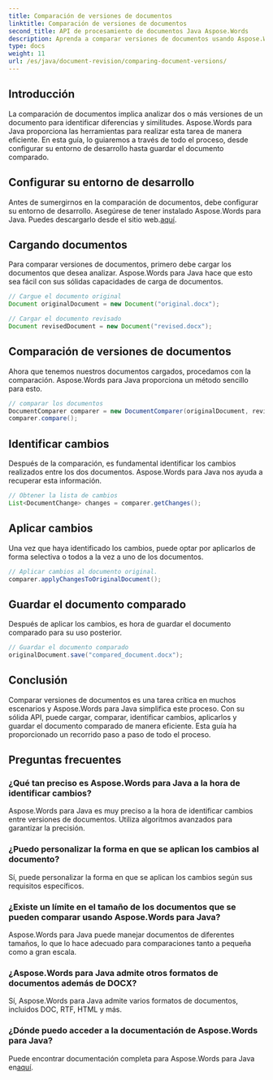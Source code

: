 ```yaml
---
title: Comparación de versiones de documentos
linktitle: Comparación de versiones de documentos
second_title: API de procesamiento de documentos Java Aspose.Words
description: Aprenda a comparar versiones de documentos usando Aspose.Words para Java. Guía paso a paso para un control de versiones eficiente.
type: docs
weight: 11
url: /es/java/document-revision/comparing-document-versions/
---
```


## Introducción

La comparación de documentos implica analizar dos o más versiones de un documento para identificar diferencias y similitudes. Aspose.Words para Java proporciona las herramientas para realizar esta tarea de manera eficiente. En esta guía, lo guiaremos a través de todo el proceso, desde configurar su entorno de desarrollo hasta guardar el documento comparado.

## Configurar su entorno de desarrollo

Antes de sumergirnos en la comparación de documentos, debe configurar su entorno de desarrollo. Asegúrese de tener instalado Aspose.Words para Java. Puedes descargarlo desde el sitio web.[aquí](https://releases.aspose.com/words/java/).

## Cargando documentos

Para comparar versiones de documentos, primero debe cargar los documentos que desea analizar. Aspose.Words para Java hace que esto sea fácil con sus sólidas capacidades de carga de documentos.

```java
// Cargue el documento original
Document originalDocument = new Document("original.docx");

// Cargar el documento revisado
Document revisedDocument = new Document("revised.docx");
```

## Comparación de versiones de documentos

Ahora que tenemos nuestros documentos cargados, procedamos con la comparación. Aspose.Words para Java proporciona un método sencillo para esto.

```java
// comparar los documentos
DocumentComparer comparer = new DocumentComparer(originalDocument, revisedDocument);
comparer.compare();
```

## Identificar cambios

Después de la comparación, es fundamental identificar los cambios realizados entre los dos documentos. Aspose.Words para Java nos ayuda a recuperar esta información.

```java
// Obtener la lista de cambios
List<DocumentChange> changes = comparer.getChanges();
```

## Aplicar cambios

Una vez que haya identificado los cambios, puede optar por aplicarlos de forma selectiva o todos a la vez a uno de los documentos.

```java
// Aplicar cambios al documento original.
comparer.applyChangesToOriginalDocument();
```

## Guardar el documento comparado

Después de aplicar los cambios, es hora de guardar el documento comparado para su uso posterior.

```java
// Guardar el documento comparado
originalDocument.save("compared_document.docx");
```

## Conclusión

Comparar versiones de documentos es una tarea crítica en muchos escenarios y Aspose.Words para Java simplifica este proceso. Con su sólida API, puede cargar, comparar, identificar cambios, aplicarlos y guardar el documento comparado de manera eficiente. Esta guía ha proporcionado un recorrido paso a paso de todo el proceso.

## Preguntas frecuentes

### ¿Qué tan preciso es Aspose.Words para Java a la hora de identificar cambios?

Aspose.Words para Java es muy preciso a la hora de identificar cambios entre versiones de documentos. Utiliza algoritmos avanzados para garantizar la precisión.

### ¿Puedo personalizar la forma en que se aplican los cambios al documento?

Sí, puede personalizar la forma en que se aplican los cambios según sus requisitos específicos.

### ¿Existe un límite en el tamaño de los documentos que se pueden comparar usando Aspose.Words para Java?

Aspose.Words para Java puede manejar documentos de diferentes tamaños, lo que lo hace adecuado para comparaciones tanto a pequeña como a gran escala.

### ¿Aspose.Words para Java admite otros formatos de documentos además de DOCX?

Sí, Aspose.Words para Java admite varios formatos de documentos, incluidos DOC, RTF, HTML y más.

### ¿Dónde puedo acceder a la documentación de Aspose.Words para Java?

Puede encontrar documentación completa para Aspose.Words para Java en[aquí](https://reference.aspose.com/words/java/).